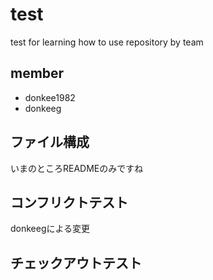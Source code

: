 # test
test for learning how to use repository by team

## member
* donkee1982
* donkeeg

## ファイル構成
いまのところREADMEのみですね

## コンフリクトテスト
donkeegによる変更

## チェックアウトテスト
